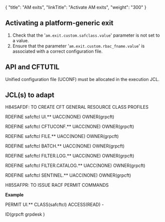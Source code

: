 {
    "title": "AM exits",
    "linkTitle": "Activate AM exits",
    "weight": "300"
}<span id="Activat"></span>

Activating a platform-generic exit
----------------------------------

1. Check that the '`am.exit.custom.safclass.value`' parameter is not set to a value.
1. Ensure that the parameter '`am.exit.custom.rbac_fname.value`' is associated with a correct configuration file.

API and CFTUTIL
---------------

Unified configuration file (UCONF) must be allocated in the execution JCL.

JCL(s) to adapt
---------------

H84SAFDF: TO CREATE CFT GENERAL RESOURCE CLASS PROFILES

RDEFINE safcftcl UI.\*\* UACC(NONE) OWNER(grpcft)

RDEFINE safcftcl CFTUCONF.\*\* UACC(NONE) OWNER(grpcft)

RDEFINE safcftcl FILE.\*\* UACC(NONE) OWNER(grpcft)

RDEFINE safcftcl BATCH.\*\* UACC(NONE) OWNER(grpcft)

RDEFINE safcftcl FILTER.LOG.\*\* UACC(NONE) OWNER(grpcft)

RDEFINE safcftcl FILTER.CATALOG.\*\* UACC(NONE) OWNER(grpcft)

RDEFINE safcftcl SENTINEL.\*\* UACC(NONE) OWNER(grpcft)

H85SAFPR: TO ISSUE RACF PERMIT COMMANDS

**Example**

PERMIT UI.\*\* CLASS(safcftcl) ACCESS(READ) -

ID(grpcft grpdesk )
